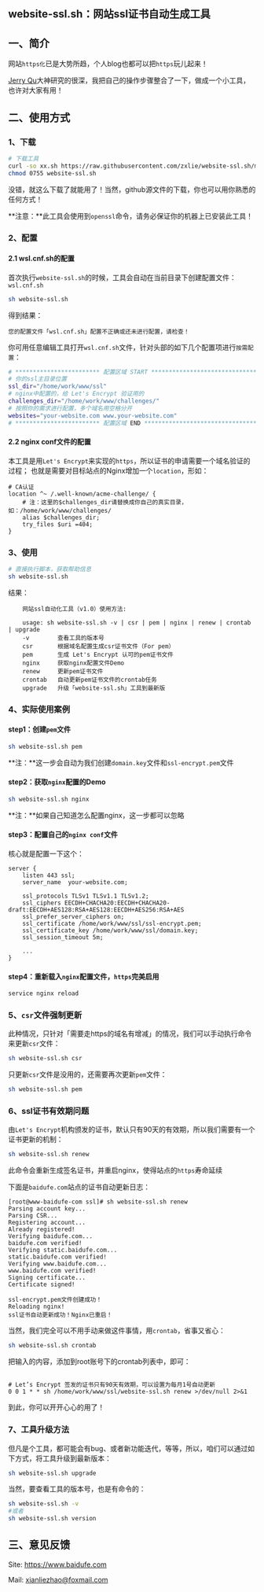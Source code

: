 website-ssl.sh：网站ssl证书自动生成工具
----

## 一、简介
网站`https化`已是大势所趋，个人blog也都可以把`https`玩儿起来！

[Jerry Qu](https://imququ.com/post/letsencrypt-certificate.html)大神研究的很深，我把自己的操作步骤整合了一下，做成一个小工具，也许对大家有用！

## 二、使用方式
### 1、下载
```bash
# 下载工具
curl -so xx.sh https://raw.githubusercontent.com/zxlie/website-ssl.sh/master/website-ssl.sh
chmod 0755 website-ssl.sh
```
没错，就这么下载了就能用了！当然，github源文件的下载，你也可以用你熟悉的任何方式！

**注意：**此工具会使用到`openssl`命令，请务必保证你的机器上已安装此工具！

### 2、配置
#### 2.1 wsl.cnf.sh的配置
首次执行`website-ssl.sh`的时候，工具会自动在当前目录下创建配置文件：`wsl.cnf.sh`

```bash
sh website-ssl.sh
```

得到结果：

    您的配置文件「wsl.cnf.sh」配置不正确或还未进行配置，请检查！


你可用任意编辑工具打开`wsl.cnf.sh`文件，针对头部的如下几个配置项进行`按需配置`：

```bash
# ************************ 配置区域 START ******************************
# 你的ssl主目录位置
ssl_dir="/home/work/www/ssl"
# nginx中配置的，给 Let's Encrypt 验证用的
challenges_dir="/home/work/www/challenges/"
# 按照你的需求进行配置，多个域名用空格分开
websites="your-website.com www.your-website.com"
# ************************ 配置区域 END ********************************
```

#### 2.2 nginx conf文件的配置
本工具是用`Let's Encrypt`来实现的`https`，所以证书的申请需要一个域名验证的过程；
也就是需要对目标站点的Nginx增加一个`location`，形如：

```nginx
# CA认证
location ^~ /.well-known/acme-challenge/ {
    # 注：这里的$challenges_dir请替换成你自己的真实目录，如：/home/work/www/challenges/
    alias $challenges_dir;
    try_files $uri =404;
}
```

### 3、使用
```bash
# 直接执行脚本，获取帮助信息
sh website-ssl.sh
```

结果：

        网站ssl自动化工具（v1.0）使用方法:

        usage: sh website-ssl.sh -v | csr | pem | nginx | renew | crontab | upgrade
        -v        查看工具的版本号
        csr       根据域名配置生成csr证书文件（For pem）
        pem       生成 Let's Encrypt 认可的pem证书文件
        nginx     获取nginx配置文件Demo
        renew     更新pem证书文件
        crontab   自动更新pem证书文件的crontab任务
        upgrade   升级「website-ssl.sh」工具到最新版


### 4、实际使用案例
#### step1：创建`pem`文件
```bash
sh website-ssl.sh pem
```

**注：**这一步会自动为我们创建`domain.key`文件和`ssl-encrypt.pem`文件

#### step2：获取`nginx`配置的Demo
```bash
sh website-ssl.sh nginx
```

**注：**如果自己知道怎么配置nginx，这一步都可以忽略

#### step3：配置自己的`nginx conf`文件
核心就是配置一下这个：

```nginx
server {
    listen 443 ssl;
    server_name  your-website.com;
    
    ssl_protocols TLSv1 TLSv1.1 TLSv1.2;
    ssl_ciphers EECDH+CHACHA20:EECDH+CHACHA20-draft:EECDH+AES128:RSA+AES128:EECDH+AES256:RSA+AES
    ssl_prefer_server_ciphers on;
    ssl_certificate /home/work/www/ssl/ssl-encrypt.pem;
    ssl_certificate_key /home/work/www/ssl/domain.key;
    ssl_session_timeout 5m;
    
    ...
}
```

#### step4：重新载入`nginx`配置文件，`https`完美启用
```bash
service nginx reload
```

### 5、`csr`文件强制更新
此种情况，只针对「需要走https的域名有增减」的情况，我们可以手动执行命令来更新`csr`文件：

```bash
sh website-ssl.sh csr
```

只更新`csr`文件是没用的，还需要再次更新`pem`文件：
```bash
sh website-ssl.sh pem
```

### 6、ssl证书有效期问题
由`Let's Encrypt`机构颁发的证书，默认只有90天的有效期，所以我们需要有一个证书更新的机制：
```bash
sh website-ssl.sh renew
```

此命令会重新生成签名证书，并重启nginx，使得站点的`https`寿命延续

下面是`baidufe.com`站点的证书自动更新日志：

    [root@www-baidufe-com ssl]# sh website-ssl.sh renew
    Parsing account key...
    Parsing CSR...
    Registering account...
    Already registered!
    Verifying baidufe.com...
    baidufe.com verified!
    Verifying static.baidufe.com...
    static.baidufe.com verified!
    Verifying www.baidufe.com...
    www.baidufe.com verified!
    Signing certificate...
    Certificate signed!
    
    ssl-encrypt.pem文件创建成功！
    Reloading nginx!
    ssl证书自动更新成功！Nginx已重启！

当然，我们完全可以不用手动来做这件事情，用`crontab`，省事又省心：
```bash
sh website-ssl.sh crontab
```

把输入的内容，添加到root账号下的crontab列表中，即可：
```crontab

# Let’s Encrypt 签发的证书只有90天有效期，可以设置为每月1号自动更新
0 0 1 * * sh /home/work/www/ssl/website-ssl.sh renew >/dev/null 2>&1
```

到此，你可以开开心心的用了！

### 7、工具升级方法
但凡是个工具，都可能会有bug、或者新功能迭代，等等，所以，咱们可以通过如下方式，将工具升级到最新版本：

```bash
sh website-ssl.sh upgrade
```

当然，要查看工具的版本号，也是有命令的：

```bash
sh website-ssl.sh -v
#或者
sh website-ssl.sh version
```

## 三、意见反馈
Site: https://www.baidufe.com

Mail: xianliezhao@foxmail.com